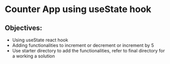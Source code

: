 # Counter App using useState hook

## Objectives:

- Using useState react hook
- Adding functionalities to increment or decrement or increment by 5
- Use starter directory to add the functionalities, refer to final directory for a working a solution
